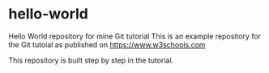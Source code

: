 # hello-world
Hello World repository for mine Git tutorial
This is an example repository for the Git tutoial as published on https://www.w3schools.com

This repository is built step by step in the tutorial.
